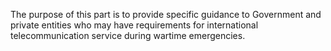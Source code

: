 The purpose of this part is to provide specific guidance to Government and private entities who may have requirements for international telecommunication service during wartime emergencies.


